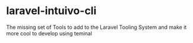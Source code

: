 # laravel-intuivo-cli
The missing set of Tools to add to the Laravel Tooling System and make it more cool to develop using teminal 
